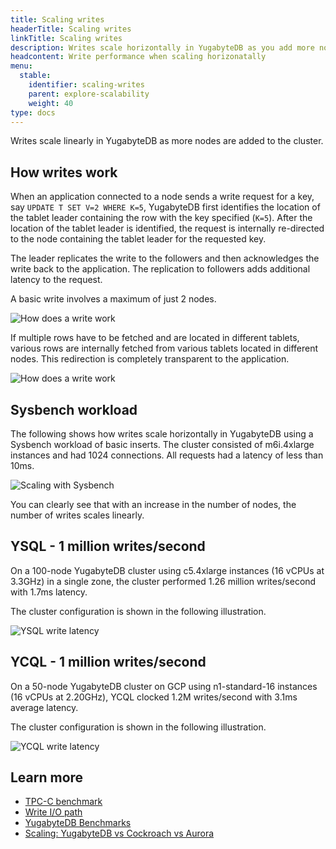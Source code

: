 ```yaml
---
title: Scaling writes
headerTitle: Scaling writes
linkTitle: Scaling writes
description: Writes scale horizontally in YugabyteDB as you add more nodes
headcontent: Write performance when scaling horizonatally
menu:
  stable:
    identifier: scaling-writes
    parent: explore-scalability
    weight: 40
type: docs
---
```


Writes scale linearly in YugabyteDB as more nodes are added to the cluster.

## How writes work

When an application connected to a node sends a write request for a key, say `UPDATE T SET V=2 WHERE K=5`, YugabyteDB first identifies the location of the tablet leader containing the row with the key specified (`K=5`). After the location of the tablet leader is identified, the request is internally re-directed to the node containing the tablet leader for the requested key.

The leader replicates the write to the followers and then acknowledges the write back to the application. The replication to followers adds additional latency to the request.

A basic write involves a maximum of just 2 nodes.

![How does a write work](/images/explore/scalability/scaling-write-working.png)

If multiple rows have to be fetched and are located in different tablets, various rows are internally fetched from various tablets located in different nodes. This redirection is completely transparent to the application.

![How does a write work](/images/explore/scalability/scaling-write-multiple-fetches.png)

## Sysbench workload

The following shows how writes scale horizontally in YugabyteDB using a Sysbench workload of basic inserts. The cluster consisted of m6i.4xlarge instances and had 1024 connections. All requests had a latency of less than 10ms.

![Scaling with Sysbench](/images/explore/scalability/scaling-writes-sysbench.png)

You can clearly see that with an increase in the number of nodes, the number of writes scales linearly.

## YSQL - 1 million writes/second

On a 100-node YugabyteDB cluster using c5.4xlarge instances (16 vCPUs at 3.3GHz) in a single zone, the cluster performed 1.26 million writes/second with 1.7ms latency.

The cluster configuration is shown in the following illustration.

![YSQL write latency](https://www.yugabyte.com/wp-content/uploads/2019/09/yugabyte-db-vs-aws-aurora-cockroachdb-benchmarks-5.png)

## YCQL - 1 million writes/second

On a 50-node YugabyteDB cluster on GCP using n1-standard-16 instances (16 vCPUs at 2.20GHz), YCQL clocked 1.2M writes/second with 3.1ms average latency.

The cluster configuration is shown in the following illustration.

![YCQL write latency](/images/explore/scalability/ycql_1million_writes.png)

## Learn more

- [TPC-C benchmark](../../../benchmark/tpcc-ysql)
- [Write I/O path](../../../architecture/core-functions/write-path/)
- [YugabyteDB Benchmarks](../../../benchmark)
- [Scaling: YugabyteDB vs Cockroach vs Aurora](https://www.yugabyte.com/blog/yugabytedb-vs-cockroachdb-vs-aurora/)
